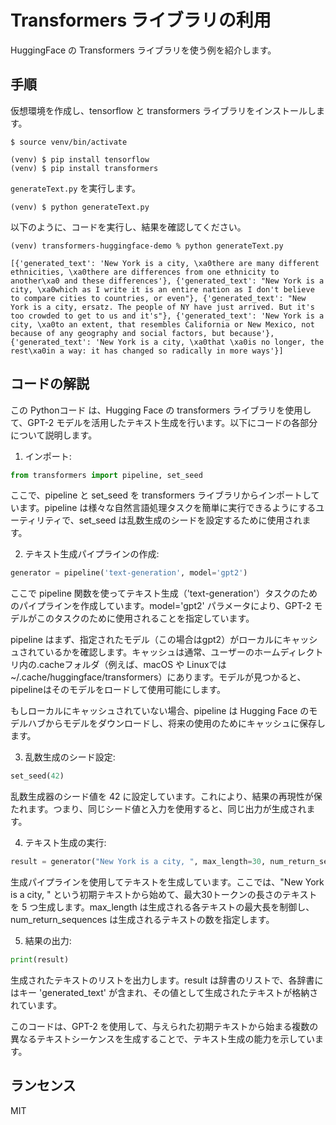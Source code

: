 # Transformers ライブラリの利用

HuggingFace の Transformers ライブラリを使う例を紹介します。

## 手順

仮想環境を作成し、tensorflow と transformers ライブラリをインストールします。

```
$ source venv/bin/activate

(venv) $ pip install tensorflow
(venv) $ pip install transformers
```

`generateText.py` を実行します。

```
(venv) $ python generateText.py
```

以下のように、コードを実行し、結果を確認してください。

```
(venv) transformers-huggingface-demo % python generateText.py

[{'generated_text': 'New York is a city, \xa0there are many different ethnicities, \xa0there are differences from one ethnicity to another\xa0 and these differences'}, {'generated_text': "New York is a city, \xa0which as I write it is an entire nation as I don't believe to compare cities to countries, or even"}, {'generated_text': "New York is a city, ersatz. The people of NY have just arrived. But it's too crowded to get to us and it's"}, {'generated_text': 'New York is a city, \xa0to an extent, that resembles California or New Mexico, not because of any geography and social factors, but because'}, {'generated_text': 'New York is a city, \xa0that \xa0is no longer, the rest\xa0in a way: it has changed so radically in more ways'}]
```

## コードの解説

この Pythonコード は、Hugging Face の transformers ライブラリを使用して、GPT-2 モデルを活用したテキスト生成を行います。以下にコードの各部分について説明します。

1. インポート:

```python
from transformers import pipeline, set_seed
```

ここで、pipeline と set_seed を transformers ライブラリからインポートしています。pipeline は様々な自然言語処理タスクを簡単に実行できるようにするユーティリティで、set_seed は乱数生成のシードを設定するために使用されます。

2. テキスト生成パイプラインの作成:

```python
generator = pipeline('text-generation', model='gpt2')
```

ここで pipeline 関数を使ってテキスト生成（'text-generation'）タスクのためのパイプラインを作成しています。model='gpt2' パラメータにより、GPT-2 モデルがこのタスクのために使用されることを指定しています。

pipeline はまず、指定されたモデル（この場合はgpt2）がローカルにキャッシュされているかを確認します。キャッシュは通常、ユーザーのホームディレクトリ内の.cacheフォルダ（例えば、macOS や Linuxでは~/.cache/huggingface/transformers）にあります。モデルが見つかると、pipelineはそのモデルをロードして使用可能にします。

もしローカルにキャッシュされていない場合、pipeline は Hugging Face のモデルハブからモデルをダウンロードし、将来の使用のためにキャッシュに保存します。


3. 乱数生成のシード設定:

```python
set_seed(42)
```

乱数生成器のシード値を 42 に設定しています。これにより、結果の再現性が保たれます。つまり、同じシード値と入力を使用すると、同じ出力が生成されます。

4. テキスト生成の実行:

```python
result = generator("New York is a city, ", max_length=30, num_return_sequences=5)
```

生成パイプラインを使用してテキストを生成しています。ここでは、"New York is a city, " という初期テキストから始めて、最大30トークンの長さのテキストを 5 つ生成します。max_length は生成される各テキストの最大長を制御し、num_return_sequences は生成されるテキストの数を指定します。

5. 結果の出力:

```python
print(result)
```

生成されたテキストのリストを出力します。result は辞書のリストで、各辞書にはキー 'generated_text' が含まれ、その値として生成されたテキストが格納されています。

このコードは、GPT-2 を使用して、与えられた初期テキストから始まる複数の異なるテキストシーケンスを生成することで、テキスト生成の能力を示しています。


## ランセンス

MIT
